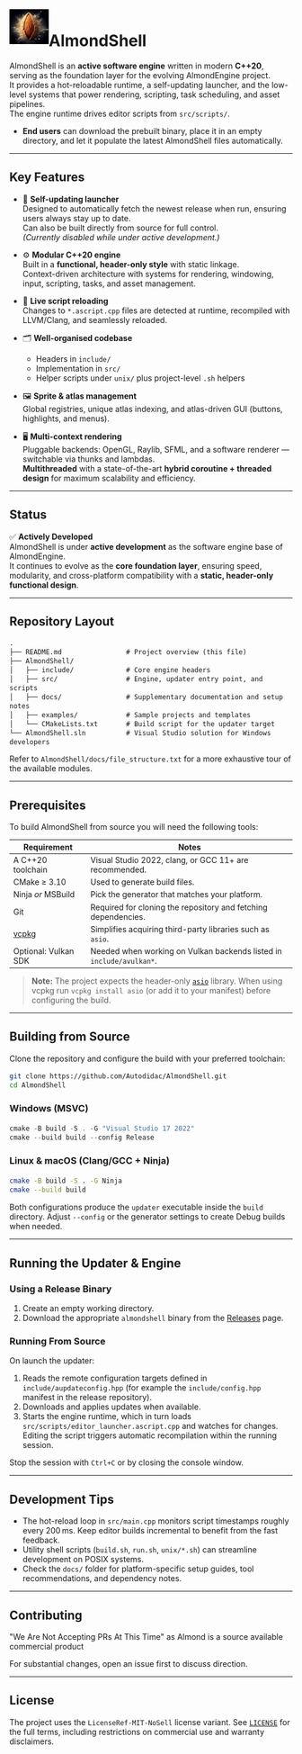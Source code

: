 
<img align="left" src="images/567.jpg" width="70px"/>


# AlmondShell

AlmondShell is an **active software engine** written in modern **C++20**, serving as the foundation layer for the evolving AlmondEngine project.  
It provides a hot-reloadable runtime, a self-updating launcher, and the low-level systems that power rendering, scripting, task scheduling, and asset pipelines.  
The engine runtime drives editor scripts from `src/scripts/`.

- **End users** can download the prebuilt binary, place it in an empty directory, and let it populate the latest AlmondShell files automatically.

---

## Key Features

- 🔄 **Self-updating launcher**  
  Designed to automatically fetch the newest release when run, ensuring users always stay up to date.  
  Can also be built directly from source for full control.  
  *(Currently disabled while under active development.)*  

- ⚙️ **Modular C++20 engine**  
  Built in a **functional, header-only style** with static linkage.  
  Context-driven architecture with systems for rendering, windowing, input, scripting, tasks, and asset management.  

- 🧪 **Live script reloading**  
  Changes to `*.ascript.cpp` files are detected at runtime, recompiled with LLVM/Clang, and seamlessly reloaded.  

- 🗂️ **Well-organised codebase**  
  - Headers in `include/`  
  - Implementation in `src/`  
  - Helper scripts under `unix/` plus project-level `.sh` helpers  

- 🖼️ **Sprite & atlas management**  
  Global registries, unique atlas indexing, and atlas-driven GUI (buttons, highlights, and menus).  

- 🖥️ **Multi-context rendering**  
  Pluggable backends: OpenGL, Raylib, SFML, and a software renderer — switchable via thunks and lambdas.  
  **Multithreaded** with a state-of-the-art **hybrid coroutine + threaded design** for maximum scalability and efficiency.  

---

## Status

✅ **Actively Developed**  
AlmondShell is under **active development** as the software engine base of AlmondEngine.  
It continues to evolve as the **core foundation layer**, ensuring speed, modularity, and cross-platform compatibility with a **static, header-only functional design**.

---

## Repository Layout

```
.
├── README.md                # Project overview (this file)
├── AlmondShell/
│   ├── include/             # Core engine headers
│   ├── src/                 # Engine, updater entry point, and scripts
│   ├── docs/                # Supplementary documentation and setup notes
│   ├── examples/            # Sample projects and templates
│   └── CMakeLists.txt       # Build script for the updater target
└── AlmondShell.sln          # Visual Studio solution for Windows developers
```

Refer to `AlmondShell/docs/file_structure.txt` for a more exhaustive tour of the available modules.

---

## Prerequisites

To build AlmondShell from source you will need the following tools:

| Requirement            | Notes |
| ---------------------- | ----- |
| A C++20 toolchain      | Visual Studio 2022, clang, or GCC 11+ are recommended. |
| CMake ≥ 3.10           | Used to generate build files. |
| Ninja _or_ MSBuild     | Pick the generator that matches your platform. |
| Git                    | Required for cloning the repository and fetching dependencies. |
| [vcpkg](https://vcpkg.io/) | Simplifies acquiring third-party libraries such as `asio`. |
| Optional: Vulkan SDK   | Needed when working on Vulkan backends listed in `include/avulkan*`. |

> **Note:** The project expects the header-only [`asio`](https://think-async.com/) library. When using vcpkg run `vcpkg install asio` (or add it to your manifest) before configuring the build.

---

## Building from Source

Clone the repository and configure the build with your preferred toolchain:

```bash
git clone https://github.com/Autodidac/AlmondShell.git
cd AlmondShell
```

### Windows (MSVC)

```powershell
cmake -B build -S . -G "Visual Studio 17 2022"
cmake --build build --config Release
```

### Linux & macOS (Clang/GCC + Ninja)

```bash
cmake -B build -S . -G Ninja
cmake --build build
```

Both configurations produce the `updater` executable inside the `build` directory. Adjust `--config` or the generator settings to create Debug builds when needed.

---

## Running the Updater & Engine

### Using a Release Binary
1. Create an empty working directory.
2. Download the appropriate `almondshell` binary from the [Releases](https://github.com/Autodidac/AlmondShell/releases) page.

### Running From Source

On launch the updater:
1. Reads the remote configuration targets defined in `include/aupdateconfig.hpp` (for example the `include/config.hpp` manifest in the release repository).
2. Downloads and applies updates when available.
3. Starts the engine runtime, which in turn loads `src/scripts/editor_launcher.ascript.cpp` and watches for changes. Editing the script triggers automatic recompilation within the running session.

Stop the session with `Ctrl+C` or by closing the console window.

---

## Development Tips

- The hot-reload loop in `src/main.cpp` monitors script timestamps roughly every 200 ms. Keep editor builds incremental to benefit from the fast feedback.
- Utility shell scripts (`build.sh`, `run.sh`, `unix/*.sh`) can streamline development on POSIX systems.
- Check the `docs/` folder for platform-specific setup guides, tool recommendations, and dependency notes.

---

## Contributing

"We Are Not Accepting PRs At This Time" as Almond is a source available commercial product

For substantial changes, open an issue first to discuss direction.

---

## License

The project uses the `LicenseRef-MIT-NoSell` license variant. See [`LICENSE`](LICENSE) for the full terms, including restrictions on commercial use and warranty disclaimers.


